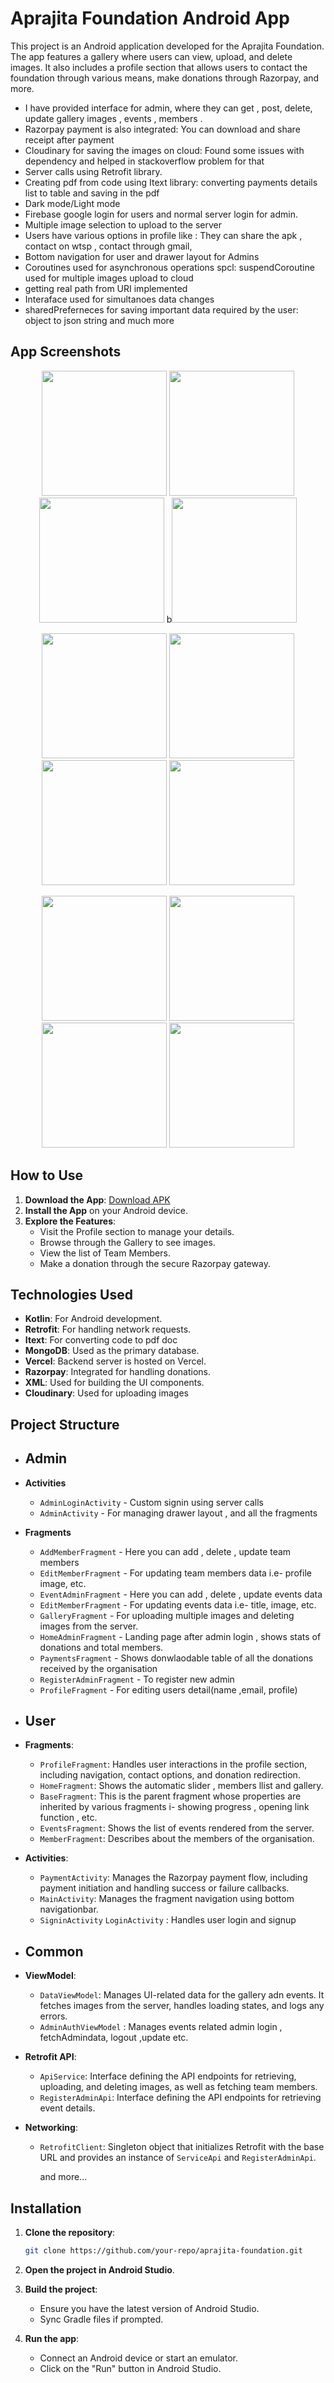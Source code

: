 # Aprajita Foundation Android App

This project is an Android application developed for the Aprajita Foundation. The app features a gallery where users can view, upload, and delete images. It also includes a profile section that allows users to contact the foundation through various means, make donations through Razorpay, and more.
- I have provided interface for admin, where they can get , post, delete, update gallery images , events , members .
- Razorpay payment is also integrated: You can download and share receipt after payment
- Cloudinary for saving the images on cloud: Found some issues with dependency and helped in stackoverflow problem for that
- Server calls using Retrofit library.
- Creating pdf from code using Itext library: converting payments details list to table and saving in the pdf
- Dark mode/Light mode 
- Firebase google login for users and normal server login for admin.
- Multiple image selection to upload to the server 
- Users have various options in profile like : They can share the apk , contact on wtsp , contact through gmail, 
- Bottom navigation for user and drawer layout for Admins 
- Coroutines used for asynchronous operations spcl: suspendCoroutine used for multiple images upload to cloud
- getting real path from URI implemented
- Interaface used for simultanoes data changes
- sharedPreferneces for saving important data required by the user: object to json string
and much more

## App Screenshots

<p align="center">
    <img src="https://github.com/user-attachments/assets/164bb127-efd7-479f-a9a9-cf9afe3ced25" width="200" />
    <img src="https://github.com/user-attachments/assets/de30d433-0a29-4a8d-807b-0042d673848c" width="200" />
    <img src="https://github.com/user-attachments/assets/3746c297-5341-4c57-a620-0fbc7b53a62b" width="200" />
   b<img src="https://github.com/user-attachments/assets/ef03e9f9-ae15-4780-8bd7-9d243737aabe" width="200" />
</p>

<p align="center">
    <img src="https://github.com/user-attachments/assets/db5e6103-861f-4fed-b831-9f0ca32c6ef4" width="200" />
    <img src="https://github.com/user-attachments/assets/9fe8e1ff-f919-4002-8ed1-9a35f95291cc" width="200" />
    <img src="https://github.com/user-attachments/assets/5c8095a1-a017-4829-a09e-41a8f0a66df9" width="200" />
    <img src="https://github.com/user-attachments/assets/00f95e89-c085-4d70-9402-f05e86b22cde" width="200" />
</p>

<p align="center">
<img src="https://github.com/user-attachments/assets/1d466df8-17db-4c21-909b-e820344ac569" width="200" />
<img src="https://github.com/user-attachments/assets/30cd3ad6-1ab5-41d8-99b8-fae1b6c9a1f4" width="200" />

<img src="https://github.com/user-attachments/assets/3ec21ee7-4065-4eff-821c-983688b8a942" width="200" />
  <img src="https://github.com/user-attachments/assets/42d6cae8-5f56-41b3-9009-02f7cac6b667" width="200" />
  
</p>

## How to Use

1. **Download the App**: [Download APK](https://drive.google.com/file/d/1MdKfK8mmhE6lGTHWpNMpLOAQGzRM2hVl/view?usp=share_link)
2. **Install the App** on your Android device.
3. **Explore the Features**:
    - Visit the Profile section to manage your details.
    - Browse through the Gallery to see images.
    - View the list of Team Members.
    - Make a donation through the secure Razorpay gateway.

## Technologies Used

- **Kotlin**: For Android development.
- **Retrofit**: For handling network requests.
- **Itext**: For converting code to pdf doc 
- **MongoDB**: Used as the primary database.
- **Vercel**: Backend server is hosted on Vercel.
- **Razorpay**: Integrated for handling donations.
- **XML**: Used for building the UI components.
- **Cloudinary**: Used for uploading images 

## Project Structure

- ## Admin
  
- **Activities**
  - `AdminLoginActivity` - Custom signin using server calls 
  - `AdminActivity` - For managing drawer layout , and all the fragments
- **Fragments**
  - `AddMemberFragment` - Here you can add , delete , update team members
  - `EditMemberFragment` - For updating team members data i.e- profile image, etc.
  - `EventAdminFragment` - Here you can add , delete , update events data
  - `EditMemberFragment` - For updating events data i.e- title, image, etc.
  - `GalleryFragment` - For uploading multiple images and deleting images from the server.
  - `HomeAdminFragment` - Landing page after admin login , shows stats of donations and total members.
  - `PaymentsFragment` - Shows donwlaodable table of all the donations received by the organisation
  - `RegisterAdminFragment` - To register new admin
  - `ProfileFragment` - For editing users detail(name ,email, profile)
 
- ## User  

- **Fragments**:
  - `ProfileFragment`: Handles user interactions in the profile section, including navigation, contact options, and donation redirection.
  - `HomeFragment`: Shows the automatic slider , members llist and gallery.
  - `BaseFragment`: This is the parent fragment whose properties are inherited by various fragments i- showing progress , opening link function , etc.
  - `EventsFragment`: Shows the list of events rendered from the server.
  - `MemberFragment`: Describes about the members of the organisation.

- **Activities**:
  - `PaymentActivity`: Manages the Razorpay payment flow, including payment initiation and handling success or failure callbacks.
  - `MainActivity`: Manages the fragment navigation using bottom navigationbar.
  - `SigninActivity` `LoginActivity` : Handles user login and signup
 
- ## Common
- **ViewModel**:
  - `DataViewModel`: Manages UI-related data for the gallery adn events. It fetches images from the server, handles loading states, and logs any errors.
  - `AdminAuthViewModel` : Manages events related admin login , fetchAdmindata, logout ,update etc.

- **Retrofit API**:
  - `ApiService`: Interface defining the API endpoints for retrieving, uploading, and deleting images, as well as fetching team members.
  - `RegisterAdminApi`: Interface defining the API endpoints for retrieving event details.

- **Networking**:
  - `RetrofitClient`: Singleton object that initializes Retrofit with the base URL and provides an instance of `ServiceApi` and `RegisterAdminApi`.
 
    and more...

## Installation

1. **Clone the repository**:
    ```bash
    git clone https://github.com/your-repo/aprajita-foundation.git
    ```

2. **Open the project in Android Studio**.

3. **Build the project**:
    - Ensure you have the latest version of Android Studio.
    - Sync Gradle files if prompted.

4. **Run the app**:
    - Connect an Android device or start an emulator.
    - Click on the "Run" button in Android Studio.




